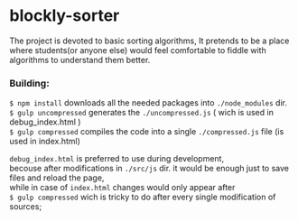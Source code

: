# blockly-sorter
The project is devoted to basic sorting algorithms,
It pretends to be a place where students(or anyone else) would feel comfortable
to fiddle with algorithms to understand them better.


### Building:

`$ npm install` downloads all the needed packages into `./node_modules` dir.\
`$ gulp uncompressed` generates the `./uncompressed.js` ( wich is used in debug_index.html )\
`$ gulp compressed` compiles the code into a single `./compressed.js` file (is used in index.html)

`debug_index.html` is preferred to use during development, \
becouse after modifications in `./src/js` dir. it would be enough just to save files and reload the page,\
while  in case of  `index.html`  changes would only  appear  after\
`$ gulp compressed` wich is tricky to do after every single modification of sources; 
